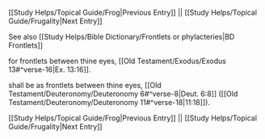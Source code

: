 [[Study Helps/Topical Guide/Frog|Previous Entry]]  ||  [[Study Helps/Topical Guide/Frugality|Next Entry]]

 See also [[Study Helps/Bible Dictionary/Frontlets or phylacteries|BD Frontlets]]

 for frontlets between thine eyes, [[Old Testament/Exodus/Exodus 13#^verse-16|Ex. 13:16]].

 shall be as frontlets between thine eyes, [[Old Testament/Deuteronomy/Deuteronomy 6#^verse-8|Deut. 6:8]] ([[Old Testament/Deuteronomy/Deuteronomy 11#^verse-18|11:18]]).

[[Study Helps/Topical Guide/Frog|Previous Entry]]  ||  [[Study Helps/Topical Guide/Frugality|Next Entry]]